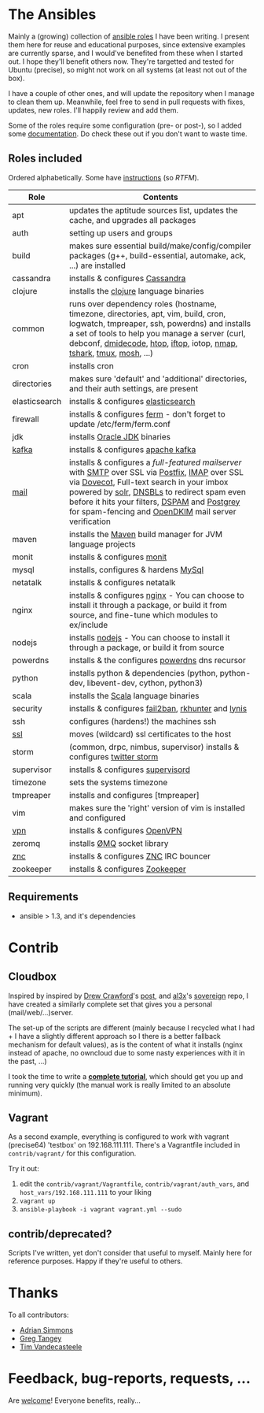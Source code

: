 # The Ansibles

Mainly a (growing) collection of [ansible roles](roles/) I have been writing. I present them here for reuse and educational purposes, since extensive examples are currently sparse, and I would've benefited from these when I started out. I hope they'll benefit others now. They're targetted and tested for Ubuntu (precise), so might not work on all systems (at least not out of the box).

I have a couple of other ones, and will update the repository when I manage to clean them up. Meanwhile, feel free to send in pull requests with fixes, updates, new roles. I'll happily review and add them.

Some of the roles require some configuration (pre- or post-), so I added some [documentation](docs/). Do check these out if you don't want to waste time.

## Roles included


Ordered alphabetically. Some have [instructions](docs/) (so *RTFM*).

| Role | Contents |
| --- | --- |
| apt | updates the aptitude sources list, updates the cache, and upgrades all packages |
| auth | setting up users and groups |
| build | makes sure essential build/make/config/compiler packages (g++, build-essential, automake, ack, ...) are installed |
| cassandra | installs & configures [Cassandra](http://cassandra.apache.org/) |
| clojure | installs the [clojure](http://clojure.org/) language binaries |
| common | runs over dependency roles (hostname, timezone, directories, apt, vim, build, cron, logwatch, tmpreaper, ssh, powerdns) and installs a set of tools to help you manage a server (curl, debconf, [dmidecode](http://www.nongnu.org/dmidecode/), [htop](http://htop.sourceforge.net/), [iftop](http://www.ex-parrot.com/pdw/iftop/), iotop, [nmap](http://nmap.org/), [tshark](http://www.wireshark.org/docs/man-pages/tshark.html), [tmux](http://tmux.sourceforge.net/), [mosh](http://mosh.mit.edu/), ...) |
| cron | installs cron |
| directories | makes sure 'default' and 'additional' directories, and their auth settings, are present |
| elasticsearch | installs & configures [elasticsearch](http://www.elasticsearch.org/) |
| firewall | installs & configures [ferm](http://ferm.foo-projects.org/) - don't forget to update /etc/ferm/ferm.conf |
| jdk | installs [Oracle JDK](http://docs.oracle.com/javase/) binaries |
| [kafka](docs/kafka.md) | installs & configures [apache kafka](http://kafka.apache.org/) |
| [mail](docs/mail.md) | installs & configures a *full-featured mailserver* with [SMTP](https://en.wikipedia.org/wiki/Simple_Mail_Transfer_Protocol) over SSL via [Postfix](http://www.postfix.org/), [IMAP](https://en.wikipedia.org/wiki/Internet_Message_Access_Protocol) over SSL via [Dovecot](http://dovecot.org/), Full-text search in your imbox powered by [solr](https://lucene.apache.org/solr/), [DNSBLs](https://en.wikipedia.org/wiki/DNSBL) to redirect spam even before it hits your filters, [DSPAM](http://dspam.sourceforge.net/) and [Postgrey](http://postgrey.schweikert.ch/) for spam-fencing and [OpenDKIM](http://www.opendkim.org/) mail server verification |
| maven | installs the [Maven](http://maven.apache.org/) build manager for JVM language projects |
| monit | installs & configures [monit](http://mmonit.com/monit/) |
| mysql | installs, configures & hardens [MySql](http://dev.mysql.com/) |
| netatalk | installs & configures netatalk |
| nginx | installs & configures [nginx](http://nginx.org/) - You can choose to install it through a package, or build it from source, and fine-tune which modules to ex/include |
| nodejs | installs [nodejs](http://nodejs.org/) - You can choose to install it through a package, or build it from source |
| powerdns | installs & the configures [powerdns](https://www.powerdns.com/) dns recursor |
| python | installs python & dependencies (python, python-dev, libevent-dev, cython, python3) |
| scala | installs the [Scala](http://www.scala-lang.org/) language binaries |
| security | installs & configures [fail2ban](http://www.fail2ban.org/), [rkhunter](http://rkhunter.sourceforge.net/) and [lynis](http://www.rootkit.nl/projects/lynis.html) |
| ssh | configures (hardens!) the machines ssh |
| [ssl](docs/ssl.md) | moves (wildcard) ssl certificates to the host |
| storm | (common, drpc, nimbus, supervisor) installs & configures [twitter storm](http://storm-project.net/) |
| supervisor | installs & configures [supervisord](http://supervisord.org/) |
| timezone | sets the systems timezone |
| tmpreaper | installs and configures [tmpreaper] |
| vim | makes sure the 'right' version of vim is installed and configured |
| [vpn](docs/vpn.md) | installs & configures [OpenVPN](http://openvpn.net/index.php/open-source.html) |
| zeromq | installs [ØMQ](http://zeromq.org/) socket library |
| [znc](docs/znc.md) | installs & configures [ZNC](http://wiki.znc.in/) IRC bouncer |
| zookeeper | installs & configures [Zookeeper](http://zookeeper.apache.org/) |


## Requirements

- ansible > 1.3, and it's dependencies


# Contrib

## Cloudbox

Inspired by inspired by [Drew Crawford](https://twitter.com/drewcrawford)'s [post](http://sealedabstract.com/code/nsa-proof-your-e-mail-in-2-hours/), and [al3x](https://twitter.com/al3x)'s [sovereign](https://github.com/al3x/sovereign/) repo, I have created a similarly complete set that gives you a personal (mail/web/...)server.

The set-up of the scripts are different (mainly because I recycled what I had + I have a slightly different approach so I there is a better fallback mechanism for default values), as is the content of what it installs (nginx instead of apache, no owncloud due to some nasty experiences with it in the past, ...)

I took the time to write a [**complete tutorial**](docs/cloudbox.md), which should get you up and running very quickly (the manual work is really limited to an absolute minimum).

## Vagrant

As a second example, everything is configured to work with vagrant (precise64) 'testbox' on 192.168.111.111. There's a Vagrantfile included in `contrib/vagrant/` for this configuration.

Try it out:

1. edit the `contrib/vagrant/Vagrantfile`, `contrib/vagrant/auth_vars`, and `host_vars/192.168.111.111` to your liking
2. `vagrant up`
3. `ansible-playbook -i vagrant vagrant.yml --sudo`

## contrib/deprecated?

Scripts I've written, yet don't consider that useful to myself. Mainly here for reference purposes. Happy if they're useful to others.

# Thanks

To all contributors:

* [Adrian Simmons](https://github.com/adrinux)
* [Greg Tangey](https://github.com/Ruxton)
* [Tim Vandecasteele](https://github.com/tim-vandecasteele)

# Feedback, bug-reports, requests, ...

Are [welcome](https://github.com/pjan/the-ansibles/issues)! Everyone benefits, really...
